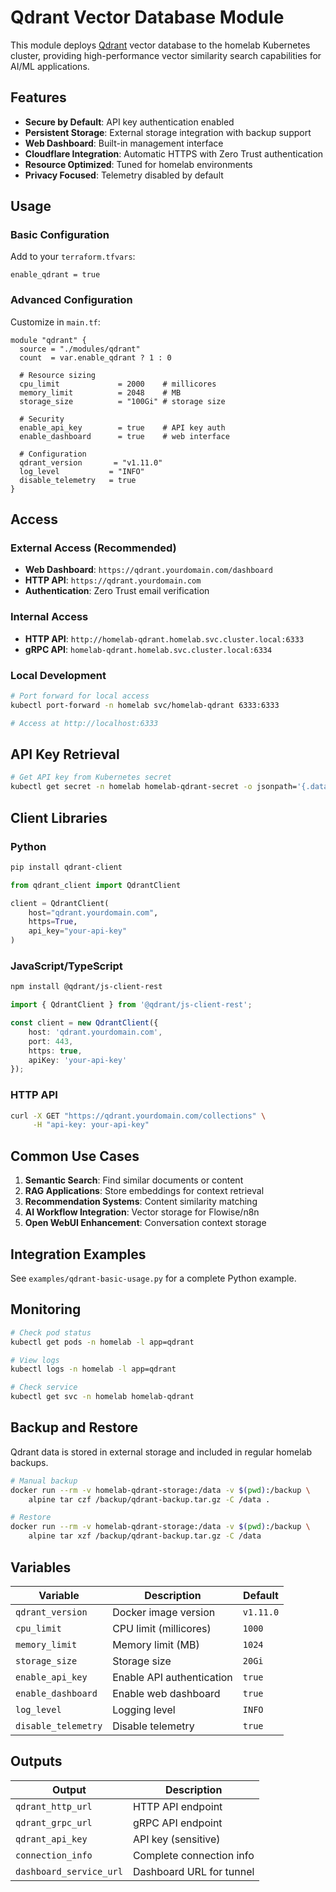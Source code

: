 # Qdrant Vector Database Module

This module deploys [Qdrant](https://qdrant.tech/) vector database to the homelab Kubernetes cluster, providing high-performance vector similarity search capabilities for AI/ML applications.

## Features

- **Secure by Default**: API key authentication enabled
- **Persistent Storage**: External storage integration with backup support
- **Web Dashboard**: Built-in management interface
- **Cloudflare Integration**: Automatic HTTPS with Zero Trust authentication
- **Resource Optimized**: Tuned for homelab environments
- **Privacy Focused**: Telemetry disabled by default

## Usage

### Basic Configuration

Add to your `terraform.tfvars`:

```hcl
enable_qdrant = true
```

### Advanced Configuration

Customize in `main.tf`:

```hcl
module "qdrant" {
  source = "./modules/qdrant"
  count  = var.enable_qdrant ? 1 : 0

  # Resource sizing
  cpu_limit             = 2000    # millicores
  memory_limit          = 2048    # MB
  storage_size          = "100Gi" # storage size
  
  # Security
  enable_api_key        = true    # API key auth
  enable_dashboard      = true    # web interface
  
  # Configuration
  qdrant_version       = "v1.11.0"
  log_level           = "INFO"
  disable_telemetry   = true
}
```

## Access

### External Access (Recommended)
- **Web Dashboard**: `https://qdrant.yourdomain.com/dashboard`
- **HTTP API**: `https://qdrant.yourdomain.com`
- **Authentication**: Zero Trust email verification

### Internal Access
- **HTTP API**: `http://homelab-qdrant.homelab.svc.cluster.local:6333`
- **gRPC API**: `homelab-qdrant.homelab.svc.cluster.local:6334`

### Local Development
```bash
# Port forward for local access
kubectl port-forward -n homelab svc/homelab-qdrant 6333:6333

# Access at http://localhost:6333
```

## API Key Retrieval

```bash
# Get API key from Kubernetes secret
kubectl get secret -n homelab homelab-qdrant-secret -o jsonpath='{.data.api-key}' | base64 --decode
```

## Client Libraries

### Python
```bash
pip install qdrant-client
```

```python
from qdrant_client import QdrantClient

client = QdrantClient(
    host="qdrant.yourdomain.com",
    https=True,
    api_key="your-api-key"
)
```

### JavaScript/TypeScript
```bash
npm install @qdrant/js-client-rest
```

```typescript
import { QdrantClient } from '@qdrant/js-client-rest';

const client = new QdrantClient({
    host: 'qdrant.yourdomain.com',
    port: 443,
    https: true,
    apiKey: 'your-api-key'
});
```

### HTTP API
```bash
curl -X GET "https://qdrant.yourdomain.com/collections" \
     -H "api-key: your-api-key"
```

## Common Use Cases

1. **Semantic Search**: Find similar documents or content
2. **RAG Applications**: Store embeddings for context retrieval
3. **Recommendation Systems**: Content similarity matching
4. **AI Workflow Integration**: Vector storage for Flowise/n8n
5. **Open WebUI Enhancement**: Conversation context storage

## Integration Examples

See `examples/qdrant-basic-usage.py` for a complete Python example.

## Monitoring

```bash
# Check pod status
kubectl get pods -n homelab -l app=qdrant

# View logs
kubectl logs -n homelab -l app=qdrant

# Check service
kubectl get svc -n homelab homelab-qdrant
```

## Backup and Restore

Qdrant data is stored in external storage and included in regular homelab backups.

```bash
# Manual backup
docker run --rm -v homelab-qdrant-storage:/data -v $(pwd):/backup \
    alpine tar czf /backup/qdrant-backup.tar.gz -C /data .

# Restore
docker run --rm -v homelab-qdrant-storage:/data -v $(pwd):/backup \
    alpine tar xzf /backup/qdrant-backup.tar.gz -C /data
```

## Variables

| Variable | Description | Default |
|----------|-------------|---------|
| `qdrant_version` | Docker image version | `v1.11.0` |
| `cpu_limit` | CPU limit (millicores) | `1000` |
| `memory_limit` | Memory limit (MB) | `1024` |
| `storage_size` | Storage size | `20Gi` |
| `enable_api_key` | Enable API authentication | `true` |
| `enable_dashboard` | Enable web dashboard | `true` |
| `log_level` | Logging level | `INFO` |
| `disable_telemetry` | Disable telemetry | `true` |

## Outputs

| Output | Description |
|--------|-------------|
| `qdrant_http_url` | HTTP API endpoint |
| `qdrant_grpc_url` | gRPC API endpoint |
| `qdrant_api_key` | API key (sensitive) |
| `connection_info` | Complete connection info |
| `dashboard_service_url` | Dashboard URL for tunnel |